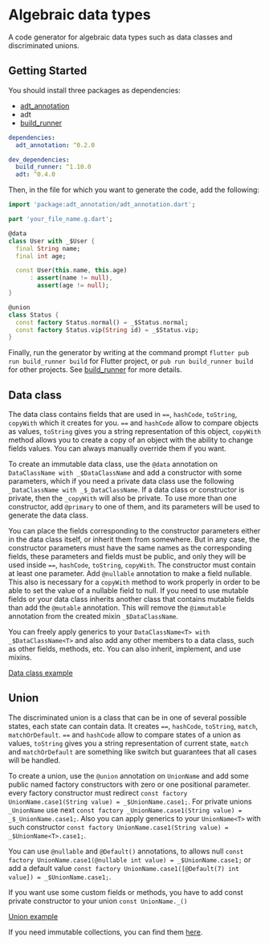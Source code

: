 # Algebraic data types

A code generator for algebraic data types such as data classes and discriminated unions.

## Getting Started

You should install three packages as dependencies:

- [adt_annotation](https://pub.dev/packages/adt_annotation)
- adt
- [build_runner](https://pub.dev/packages/build_runner)

```yaml
dependencies:
  adt_annotation: ^0.2.0

dev_dependencies:
  build_runner: ^1.10.0
  adt: ^0.4.0
```

Then, in the file for which you want to generate the code, add the following:

```dart
import 'package:adt_annotation/adt_annotation.dart';

part 'your_file_name.g.dart';

@data
class User with _$User {
  final String name;
  final int age;

  const User(this.name, this.age)
      : assert(name != null),
        assert(age != null);
}

@union
class Status {
  const factory Status.normal() = _$Status.normal;
  const factory Status.vip(String id) = _$Status.vip;
}
```

Finally, run the generator by writing at the command prompt `flutter pub run build_runner build` for Flutter project, or `pub run build_runner build` for other projects.
See [build_runner](https://pub.dev/packages/build_runner) for more details.

## Data class
The data class сontains fields that are used in `==`, `hashCode`, `toString`, `copyWith` which it creates for you. `==` and `hashCode` allow to compare objects as values, `toString` gives you a string representation of this object, `copyWith` method allows you to create a copy of an object with the ability to change fields values. You can always manually override them if you want. 

To create an immutable data class, use the `@data` annotation on `DataClassName with _$DataClassName` and add a constructor with some parameters, which  if you need a private data class use the following `_DataClassName with _$_DataClassName`. If a data class or constructor is private, then the `_copyWith` will also be private. To use more than one constructor, add `@primary` to one of them, and its parameters will be used to generate the data class.

You can place the fields corresponding to the constructor parameters either in the data class itself, or inherit them from somewhere. But in any case, the constructor parameters must have the same names as the corresponding fields, these parameters and fields must be public, and only they will be used inside `==`, `hashCode`, `toString`, `copyWith`. The constructor must contain at least one parameter. Add `@nullable` annotation to make a field nullable. This also is necessary for a `copyWith` method to work properly in order to be able to set the value of a nullable field to null. If you need to use mutable fields or your data class inherits another class that contains mutable fields than add the `@mutable` annotation. This will remove the `@immutable` annotation from the created mixin `_$DataClassName`.

You can freely apply generics to your `DataClassName<T> with _$DataClassName<T>` and also add any other members to a data class, such as other fields, methods, etc. You can also inherit, implement, and use mixins.

[Data class example](https://github.com/vr19860507/adt/blob/master/example/lib/data_class.dart)

## Union
The discriminated union is a class that can be in one of several possible states, each state can contain data. It creates `==`, `hashCode`, `toString`, `match`, `matchOrDefault`. `==` and `hashCode` allow to compare states of a union as values, `toString` gives you a string representation of current state, `match` and `matchOrDefault` are something like switch but guarantees that all cases will be handled.

To create a union, use the `@union` annotation on `UnionName` and add some public named factory constructors with zero or one positional parameter. every factory constructor must redirect `const factory UnionName.case1(String value) = _$UnionName.case1;`. For private unions `_UnionName` use next `const factory _UnionName.case1(String value) = _$_UnionName.case1;`. Also you can apply generics to your `UnionName<T>` with such constructor `const factory UnionName.case1(String value) = _$UnionName<T>.case1;`.

You can use `@nullable` and `@Default()` annotations, to allows null `const factory UnionName.case1(@nullable int value) = _$UnionName.case1;` or add a default value `const factory UnionName.case1([@Default(7) int value]) = _$UnionName.case1;`.

If you want use some custom fields or methods, you have to add const private constructor to your union `const UnionName._()`

[Union example](https://github.com/vr19860507/adt/blob/master/example/lib/union.dart)

If you need immutable collections, you can find them [here](https://pub.dev/packages/immutable_collection).